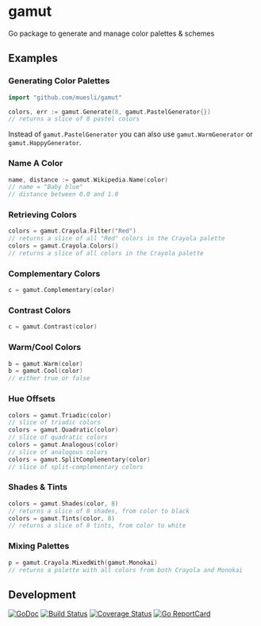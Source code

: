 # gamut

Go package to generate and manage color palettes & schemes

## Examples

### Generating Color Palettes

```go
import "github.com/muesli/gamut"

colors, err := gamut.Generate(8, gamut.PastelGenerator{})
// returns a slice of 8 pastel colors
```

Instead of `gamut.PastelGenerator` you can also use `gamut.WarmGenerator` or
`gamut.HappyGenerator`.

### Name A Color

```go
name, distance := gamut.Wikipedia.Name(color)
// name = "Baby blue"
// distance between 0.0 and 1.0
```

### Retrieving Colors

```go
colors = gamut.Crayola.Filter("Red")
// returns a slice of all "Red" colors in the Crayola palette
colors = gamut.Crayola.Colors()
// returns a slice of all colors in the Crayola palette
```

### Complementary Colors

```go
c = gamut.Complementary(color)
```

### Contrast Colors

```go
c = gamut.Contrast(color)
```

### Warm/Cool Colors

```go
b = gamut.Warm(color)
b = gamut.Cool(color)
// either true or false
```

### Hue Offsets

```go
colors = gamut.Triadic(color)
// slice of triadic colors
colors = gamut.Quadratic(color)
// slice of quadratic colors
colors = gamut.Analogous(color)
// slice of analogous colors
colors = gamut.SplitComplementary(color)
// slice of split-complementary colors
```

### Shades & Tints

```go
colors = gamut.Shades(color, 8)
// returns a slice of 8 shades, from color to black
colors = gamut.Tints(color, 8)
// returns a slice of 8 tints, from color to white
```

### Mixing Palettes

```go
p = gamut.Crayola.MixedWith(gamut.Monokai)
// returns a palette with all colors from both Crayola and Monokai
```

## Development

[![GoDoc](https://godoc.org/github.com/golang/gddo?status.svg)](https://godoc.org/github.com/muesli/gamut)
[![Build Status](https://travis-ci.org/muesli/gamut.svg?branch=master)](https://travis-ci.org/muesli/gamut)
[![Coverage Status](https://coveralls.io/repos/github/muesli/gamut/badge.svg?branch=master)](https://coveralls.io/github/muesli/gamut?branch=master)
[![Go ReportCard](http://goreportcard.com/badge/muesli/gamut)](http://goreportcard.com/report/muesli/gamut)
